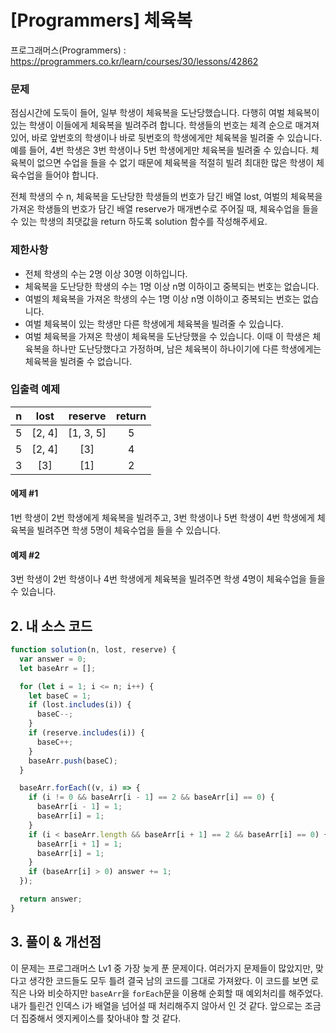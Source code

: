 # [Programmers] 체육복

프로그래머스(Programmers) : https://programmers.co.kr/learn/courses/30/lessons/42862

### 문제

점심시간에 도둑이 들어, 일부 학생이 체육복을 도난당했습니다. 다행히 여벌 체육복이 있는 학생이 이들에게 체육복을 빌려주려 합니다. 학생들의 번호는 체격 순으로 매겨져 있어, 바로 앞번호의 학생이나 바로 뒷번호의 학생에게만 체육복을 빌려줄 수 있습니다. 예를 들어, 4번 학생은 3번 학생이나 5번 학생에게만 체육복을 빌려줄 수 있습니다. 체육복이 없으면 수업을 들을 수 없기 때문에 체육복을 적절히 빌려 최대한 많은 학생이 체육수업을 들어야 합니다.

전체 학생의 수 n, 체육복을 도난당한 학생들의 번호가 담긴 배열 lost, 여벌의 체육복을 가져온 학생들의 번호가 담긴 배열 reserve가 매개변수로 주어질 때, 체육수업을 들을 수 있는 학생의 최댓값을 return 하도록 solution 함수를 작성해주세요.

### 제한사항

- 전체 학생의 수는 2명 이상 30명 이하입니다.
- 체육복을 도난당한 학생의 수는 1명 이상 n명 이하이고 중복되는 번호는 없습니다.
- 여벌의 체육복을 가져온 학생의 수는 1명 이상 n명 이하이고 중복되는 번호는 없습니다.
- 여벌 체육복이 있는 학생만 다른 학생에게 체육복을 빌려줄 수 있습니다.
- 여벌 체육복을 가져온 학생이 체육복을 도난당했을 수 있습니다. 이때 이 학생은 체육복을 하나만 도난당했다고 가정하며, 남은 체육복이 하나이기에 다른 학생에게는 체육복을 빌려줄 수 없습니다.

### 입출력 예제

|  n  |  lost  |  reserve  | return |
| :-: | :----: | :-------: | :----: |
|  5  | [2, 4] | [1, 3, 5] |   5    |
|  5  | [2, 4] |    [3]    |   4    |
|  3  |  [3]   |    [1]    |   2    |

#### 에제 #1

1번 학생이 2번 학생에게 체육복을 빌려주고, 3번 학생이나 5번 학생이 4번 학생에게 체육복을 빌려주면 학생 5명이 체육수업을 들을 수 있습니다.

#### 예제 #2

3번 학생이 2번 학생이나 4번 학생에게 체육복을 빌려주면 학생 4명이 체육수업을 들을 수 있습니다.

## 2. 내 소스 코드

```javascript
function solution(n, lost, reserve) {
  var answer = 0;
  let baseArr = [];

  for (let i = 1; i <= n; i++) {
    let baseC = 1;
    if (lost.includes(i)) {
      baseC--;
    }
    if (reserve.includes(i)) {
      baseC++;
    }
    baseArr.push(baseC);
  }

  baseArr.forEach((v, i) => {
    if (i != 0 && baseArr[i - 1] == 2 && baseArr[i] == 0) {
      baseArr[i - 1] = 1;
      baseArr[i] = 1;
    }
    if (i < baseArr.length && baseArr[i + 1] == 2 && baseArr[i] == 0) {
      baseArr[i + 1] = 1;
      baseArr[i] = 1;
    }
    if (baseArr[i] > 0) answer += 1;
  });

  return answer;
}
```

## 3. 풀이 & 개선점

이 문제는 프로그래머스 Lv1 중 가장 늦게 푼 문제이다. 여러가지 문제들이 많았지만, 맞다고 생각한 코드들도 모두 틀려 결국 남의 코드를 그대로 가져왔다.
이 코드를 보면 로직은 나와 비슷하지만 `baseArr`을 `forEach`문을 이용해 순회할 때 예외처리를 해주었다. 내가 틀린건 인덱스 i가 배열을 넘어설 때 처리해주지 않아서 인 것 같다.
앞으로는 조금 더 집중해서 엣지케이스를 찾아내야 할 것 같다.
